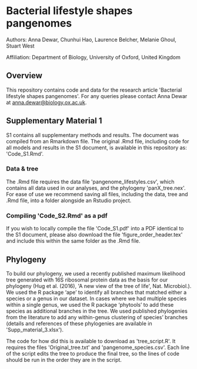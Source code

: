 # Bacterial lifestyle shapes pangenomes
Authors: Anna Dewar, Chunhui Hao, Laurence Belcher, Melanie Ghoul, Stuart West

Affiliation: Department of Biology, University of Oxford, United Kingdom

## Overview
This repository contains code and data for the research article 'Bacterial lifestyle shapes pangenomes'. For any queries please contact Anna Dewar at anna.dewar@biology.ox.ac.uk.

## Supplementary Material 1

S1 contains all supplementary methods and results. The document was compiled from an Rmarkdown file. The original .Rmd file, including code for all models and results in the S1 document, is available in this repository as: 'Code_S1.Rmd'.

### Data & tree
The .Rmd file requires the data file 'pangenome_lifestyles.csv', which contains all data used in our analyses, and the phylogeny 'panX_tree.nex'. For ease of use we recommend saving all files, including the data, tree and .Rmd file, into a folder alongside an Rstudio project. 

### Compiling 'Code_S2.Rmd' as a pdf
If you wish to locally compile the file 'Code_S1.pdf' into a PDF identical to the S1 document, please also download the file 'figure_order_header.tex' and include this within the same folder as the .Rmd file.

## Phylogeny
To build our phylogeny, we used a recently published maximum likelihood tree generated with 16S ribosomal protein data as the basis for our phylogeny (Hug et al. (2016), 'A new view of the tree of life', Nat. Microbiol.). We used the R package ‘ape’ to identify all branches that matched either a species or a genus in our dataset. In cases where we had multiple species within a single genus, we used the R package ‘phytools’ to add these species as additional branches in the tree. We used published phylogenies from the literature to add any within-genus clustering of species’ branches (details and references of these phylogenies are available in 'Supp_material_3.xlsx').

The code for how did this is available to download as 'tree_script.R'. It requires the files 'Original_tree.txt' and 'pangenome_species.csv'. Each line of the script edits the tree to produce the final tree, so the lines of code should be run in the order they are in the script.

